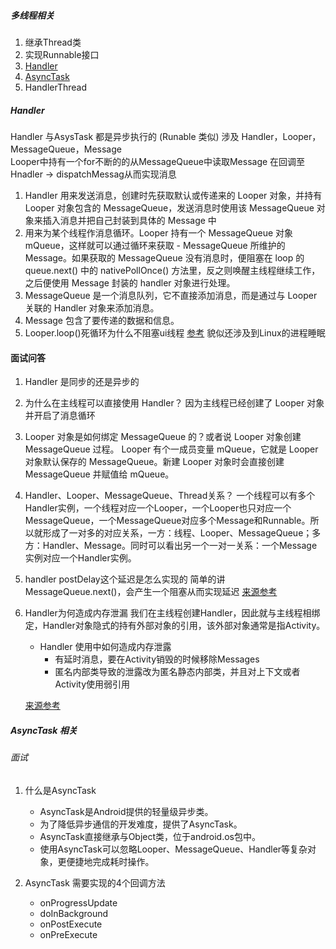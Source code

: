 ##### <div id="Multithreading" >多线程相关</div>
1. 继承Thread类
2. 实现Runnable接口
8. [Handler](#Handler)
10. [AsyncTask](#AsyncTask)
5. HandlerThread

#####    <div id="Handler">Handler</div >
Handler 与AsysTask 都是异步执行的 (Runable 类似)
涉及 Handler，Looper，MessageQueue，Message  
Looper中持有一个for不断的的从MessageQueue中读取Message 在回调至Hnadler -> dispatchMessag从而实现消息
1. Handler 用来发送消息，创建时先获取默认或传递来的 Looper 对象，并持有 Looper 对象包含的 MessageQueue，发送消息时使用该 MessageQueue 对象来插入消息并把自己封装到具体的 Message 中
2. 用来为某个线程作消息循环。Looper 持有一个 MessageQueue 对象 mQueue，这样就可以通过循环来获取 - MessageQueue 所维护的 Message。如果获取的 MessageQueue 没有消息时，便阻塞在 loop 的queue.next() 中的 nativePollOnce() 方法里，反之则唤醒主线程继续工作，之后便使用 Message 封装的 handler 对象进行处理。
3. MessageQueue 是一个消息队列，它不直接添加消息，而是通过与 Looper 关联的 Handler 对象来添加消息。
4. Message 包含了要传递的数据和信息。
5. Looper.loop()死循环为什么不阻塞ui线程 [参考](https://blog.csdn.net/u013435893/article/details/50903082) 貌似还涉及到Linux的进程睡眠
#### 面试问答

1. Handler 是同步的还是异步的

1. 为什么在主线程可以直接使用 Handler？
	  	因为主线程已经创建了 Looper 对象并开启了消息循环
2. Looper 对象是如何绑定 MessageQueue 的？或者说 Looper 对象创建 MessageQueue 过程。
	   Looper 有个一成员变量 mQueue，它就是 Looper 对象默认保存的 MessageQueue。新建 Looper 对象时会直接创建 MessageQueue 并赋值给 mQueue。

4. Handler、Looper、MessageQueue、Thread关系？
	   一个线程可以有多个Handler实例，一个线程对应一个Looper，一个Looper也只对应一个MessageQueue，一个MessageQueue对应多个Message和Runnable。所以就形成了一对多的对应关系，一方：线程、Looper、MessageQueue；多方：Handler、Message。同时可以看出另一个一对一关系：一个Message实例对应一个Handler实例。
5. handler postDelay这个延迟是怎么实现的
	     简单的讲MessageQueue.next()，会产生一个阻塞从而实现延迟
	     [来源参考](https://blog.csdn.net/zhangcanyan/article/details/81980166)
6. Handler为何造成内存泄漏
	我们在主线程创建Handler，因此就与主线程相绑定，Handler对象隐式的持有外部对象的引用，该外部对象通常是指Activity。
	-  Handler 使用中如何造成内存泄露
	   * 有延时消息，要在Activity销毁的时候移除Messages
	   * 匿名内部类导致的泄露改为匿名静态内部类，并且对上下文或者Activity使用弱引用

    [来源参考](https://juejin.im/post/5c831e2a6fb9a049a97a8381)


##### <div id="AsyncTask" >AsyncTask 相关</div>

###### 面试
1. 什么是AsyncTask
    - AsyncTask是Android提供的轻量级异步类。
    - 为了降低异步通信的开发难度，提供了AsyncTask。
    - AsyncTask直接继承与Object类，位于android.os包中。
    - 使用AsyncTask可以忽略Looper、MessageQueue、Handler等复杂对象，更便捷地完成耗时操作。

1. AsyncTask 需要实现的4个回调方法
    - onProgressUpdate
    - doInBackground
    - onPostExecute
    - onPreExecute

